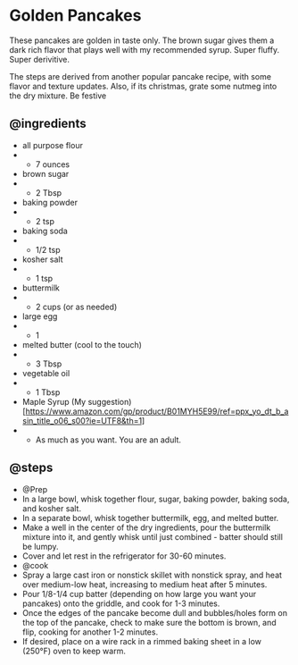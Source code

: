 # Golden Pancakes

These pancakes are golden in taste only. The brown sugar gives them a dark rich flavor that plays well with my recommended syrup. 
Super fluffy. Super derivitive. 

The steps are derived from another popular pancake recipe, with some flavor and texture updates. 
Also, if its christmas, grate some nutmeg into the dry mixture. Be festive

## @ingredients
- all purpose flour
- - 7 ounces
- brown sugar
- - 2 Tbsp
- baking powder
- - 2 tsp
- baking soda
- - 1/2 tsp
- kosher salt
- - 1 tsp
- buttermilk
- - 2 cups (or as needed)
- large egg
- - 1
- melted butter (cool to the touch)
- - 3 Tbsp
- vegetable oil
- - 1 Tbsp
- Maple Syrup (My suggestion)[https://www.amazon.com/gp/product/B01MYH5E99/ref=ppx_yo_dt_b_asin_title_o06_s00?ie=UTF8&th=1]
- - As much as you want. You are an adult. 

## @steps
- @Prep
- In a large bowl, whisk together flour, sugar, baking powder, baking soda, and kosher salt.  
- In a separate bowl, whisk together buttermilk, egg, and melted butter.  
- Make a well in the center of the dry ingredients, pour the buttermilk mixture into it, and gently whisk until just combined - batter should still be lumpy.  
- Cover and let rest in the refrigerator for 30-60 minutes.
- @cook
- Spray a large cast iron or nonstick skillet with nonstick spray, and heat over medium-low heat, increasing to medium heat after 5 minutes.  
- Pour 1/8-1/4 cup batter (depending on how large you want your pancakes) onto the griddle, and cook for 1-3 minutes.  
- Once the edges of the pancake become dull and bubbles/holes form on the top of the pancake, check to make sure the bottom is brown, and flip, cooking for another 1-2 minutes.  
- If desired, place on a wire rack in a rimmed baking sheet in a low (250°F) oven to keep warm.
